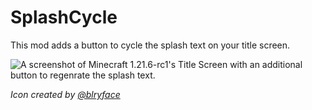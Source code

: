 # SplashCycle

This mod adds a button to cycle the splash text on your title screen.

![A screenshot of Minecraft 1.21.6-rc1's Title Screen with an additional button to regenrate the splash text.](https://cdn.modrinth.com/data/cached_images/92cf9cc8d2e3c7f6ab19f398ed60d9910f00ed8d.webp)

*Icon created by [@blryface](https://modrinth.com/user/blryface)*
